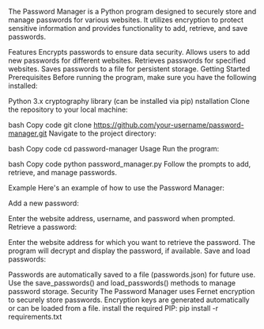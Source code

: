 The Password Manager is a Python program designed to securely store and manage passwords for various websites. It utilizes encryption to protect sensitive information and provides functionality to add, retrieve, and save passwords.

Features Encrypts passwords to ensure data security. Allows users to add new passwords for different websites. Retrieves passwords for specified websites. Saves passwords to a file for persistent storage. Getting Started Prerequisites Before running the program, make sure you have the following installed:

Python 3.x cryptography library (can be installed via pip) nstallation Clone the repository to your local machine:

bash Copy code git clone https://github.com/your-username/password-manager.git Navigate to the project directory:

bash Copy code cd password-manager Usage Run the program:

bash Copy code python password_manager.py Follow the prompts to add, retrieve, and manage passwords.

Example Here's an example of how to use the Password Manager:

Add a new password:

Enter the website address, username, and password when prompted. Retrieve a password:

Enter the website address for which you want to retrieve the password. The program will decrypt and display the password, if available. Save and load passwords:

Passwords are automatically saved to a file (passwords.json) for future use. Use the save_passwords() and load_passwords() methods to manage password storage. Security The Password Manager uses Fernet encryption to securely store passwords. Encryption keys are generated automatically or can be loaded from a file.
install the required PIP: pip install -r requirements.txt
